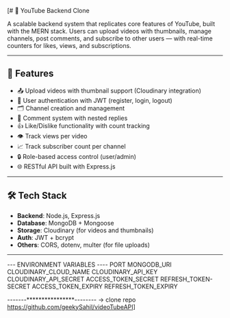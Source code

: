 [# 🧰 YouTube Backend Clone

A scalable backend system that replicates core features of YouTube, built with the MERN stack. Users can upload videos with thumbnails, manage channels, post comments, and subscribe to other users — with real-time counters for likes, views, and subscriptions.

---

## 🚀 Features

- 📤 Upload videos with thumbnail support (Cloudinary integration)
- 👤 User authentication with JWT (register, login, logout)
- 🗂️ Channel creation and management
- 💬 Comment system with nested replies
- 👍 Like/Dislike functionality with count tracking
- 👁️ Track views per video
- 📈 Track subscriber count per channel
- 🔒 Role-based access control (user/admin)
- 🌐 RESTful API built with Express.js

---

## 🛠️ Tech Stack

- **Backend**: Node.js, Express.js
- **Database**: MongoDB + Mongoose
- **Storage**: Cloudinary (for videos and thumbnails)
- **Auth**: JWT + bcrypt
- **Others**: CORS, dotenv, multer (for file uploads)

---
--- ENVIRONMENT VARIABLES ----
PORT
MONGODB_URI
CLOUDINARY_CLOUD_NAME
CLOUDINARY_API_KEY
CLOUDINARY_API_SECRET
ACCESS_TOKEN_SECRET
REFRESH_TOKEN-SECRET
ACCESS_TOKEN_EXPIRY
REFRESH_TOKEN_EXPIRY

-------****************--------
-> clone repo https://github.com/geekySahil/videoTubeAPI]
 
 
